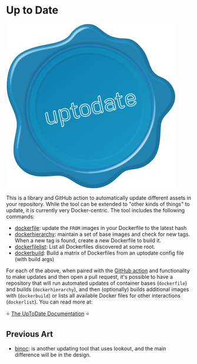 # Up to Date

![docs/assets/img/uptodate.png](docs/assets/img/uptodate.png)

This is a library and GitHub action to automatically update different assets in your
repository. While the tool can be extended to "other kinds of things" to update, it is
currently very Docker-centric. The tool includes the following commands:
 
  - [dockerfile](https://vsoch.github.io/uptodate/docs/#/user-guide/user-guide?id=dockerfile): update the `FROM` images in your Dockerfile to the latest hash
  - [dockerhierarchy](https://vsoch.github.io/uptodate/docs/#/user-guide/user-guide?id=docker-hierarchy): maintain a set of base images and check for new tags. When a new tag is found, create a new Dockerfile to build it.
  - [dockerfilelist](https://vsoch.github.io/uptodate/docs/#/user-guide/user-guide?id=dockerfile-list): List all Dockerfiles discovered at some root.
  - [dockerbuild](https://vsoch.github.io/uptodate/docs/#/user-guide/user-guide?id=docker-build): Build a matrix of Dockerfiles from an uptodate config file (with build args)
  
For each of the above, when paired with the [GitHub action](https://vsoch.github.io/uptodate/docs/#/user-guide/github-action) and
functionality to make updates and then open a pull request, it's possible to
have a repository that will run automated updates of container bases (`dockerfile`)
and builds (`dockerhierarchy`), and then (optionally) builds additional images with (`dockerbuild`) or
lists all available Docker files for other interactions (`dockerlist`). 
You can read more at:

⭐️ [The UpToDate Documentation](https://vsoch.github.io/uptodate) ⭐️


## Previous Art

 - [binoc](https://github.com/autumus/binoc): is another updating tool that uses lookout, and the main difference will be in the design.
